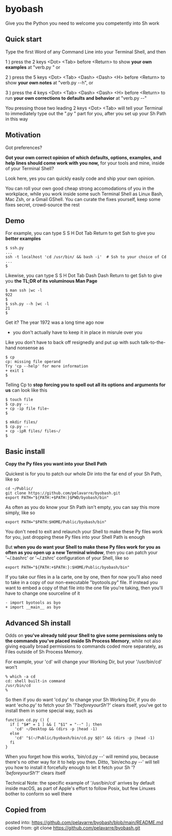 # byobash

Give you the Python you need to welcome you competently into Sh work

## Quick start

Type the first Word of any Command Line into your Terminal Shell, and then

1 ) press the 2 keys \<Dot\> \<Tab\> before \<Return\>
to show **your own examples**
at "verb.py " or

2 ) press the 5 keys \<Dot\> \<Tab\> \<Dash\> \<Dash\> \<H\>
before \<Return\> to show **your own notes**
at "verb.py --h", or

3 ) press the 4 keys \<Dot\> \<Tab\> \<Dash\> \<Dash\> \<H\>
before \<Return\> to run **your own corrections to defaults and behavior**
at "verb.py --"

You pressing those two leading 2 keys \<Dot\> \<Tab\>
will tell your Terminal to immediately type out the ".py " part for you,
after you set up your Sh Path in this way

## Motivation

Got preferences?

**Got your own correct opinion of
which defaults, options, examples, and help lines
should come work with you now,**
for your tools and mine, inside of your Terminal Shell?

Look here, yes you can quickly easily code and ship your own opinion.

You can roll your own good cheap strong accomodations of you in the workplace,
while you work inside
some such Terminal Shell as Linux Bash, Mac Zsh, or a Gmail GShell.
You can curate the fixes yourself, keep some fixes secret, crowd-source the rest

## Demo

For example, you can type S S H Dot Tab Return
to get Ssh to give you **better examples**

    $ ssh.py
    ...
    ssh -t localhost 'cd /usr/bin/ && bash -i'  # Ssh to your choice of Cd
    ...
    $

Likewise, you can type S S H Dot Tab Dash Dash Return
to get Ssh to give you **the TL;DR of its voluminous Man Page**

    $ man ssh |wc -l
    922
    $
    $ ssh.py --h |wc -l
    21
    $

Get it?
The year 1972 was a long time ago now
- you don't actually have to keep it in place in misrule over you

Like you don't have to back off resignedly and
put up with such talk-to-the-hand nonsense as

    $ cp
    cp: missing file operand
    Try 'cp --help' for more information
    + exit 1
    $

Telling Cp to **stop forcing you to spell out all its options and arguments for us**
can look like this

    $ touch file
    $ cp.py --
    + cp -ip file file~
    $

    $ mkdir files/
    $ cp.py --
    + cp -ipR files/ files~/
    $

## Basic install

**Copy the Py files you want into your Shell Path**

Quickest is for you to patch our whole Dir into the far end of your Sh Path, like so

    cd ~/Public/
    git clone https://github.com/pelavarre/byobash.git
    export PATH="${PATH:+$PATH:}$PWD/byobash/bin"

As often as you do know your Sh Path isn't empty, you can say this more simply, like so

    export PATH="$PATH:$HOME/Public/byobash/bin"

You don't need to exit and relaunch your Shell to make these Py files work for you,
just dropping these Py files into your Shell Path is enough

But **when you do want your Shell to make these Py files work for you
as often as you open up a new Terminal window**,
then you can patch your '\~/.bashrc' or '\~/.zshrc' configuration of your Shell, like so

    export PATH="${PATH:+$PATH:}:$HOME/Public/byobash/bin"

If you take our files in a la carte, one by one, then
for now you'll also need to take in a copy of our non-executable "byotools.py" file.
If instead you want to embed a copy of that file into the one file you're taking,
then you'll have to change one sourceline of it

    - import byotools as byo
    + import __main__ as byo


## Advanced Sh install

Odds on **you've already told your Shell to give some permissions
only to the commands you've placed inside Sh Process Memory**,
while not also giving equally broad permissions to
commands coded more separately, as Files outside of Sh Process Memory.

For example, your 'cd' will change your Working Dir, but your '/usr/bin/cd' won't

    % which -a cd
    cd: shell built-in command
    /usr/bin/cd
    %

So then
if you do want 'cd.py' to change your Sh Working Dir,
if you do want 'echo.py' to fetch your Sh '$?' before your Sh '$?' clears itself,
you've got to install them in some special way, such as

    function cd.py () {
      if [ "$#" = 1 ] && [ "$1" = "--" ]; then
        'cd' ~/Desktop && (dirs -p |head -1)
      else
        'cd' "$(~/Public/byobash/bin/cd.py $@)" && (dirs -p |head -1)
      fi
    }

When you forget how this works, 'bin/cd.py --' will remind you, because there's no other way for it to help you then.
Ditto, 'bin/echo.py --' will tell you how to install it
forcefully enough to let it fetch your Sh '$?' before your Sh '$?' clears itself

Technical Note: the specific example of '/usr/bin/cd' arrives by default inside macOS,
as part of Apple's effort to follow Posix, but
few Linuxes bother to conform so well there

## Copied from

posted into:  https://github.com/pelavarre/byobash/blob/main/README.md
<br>
copied from:  git clone https://github.com/pelavarre/byobash.git
